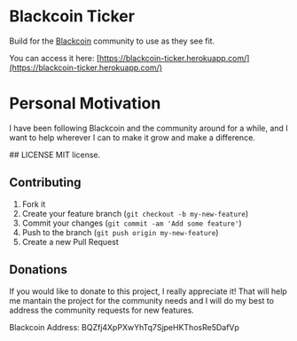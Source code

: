 # Blackcoin Ticker

Build for the [Blackcoin](www.blackcoin.co) community to use as they see fit.

You can access it here: [https://blackcoin-ticker.herokuapp.com/](https://blackcoin-ticker.herokuapp.com/)

# Personal Motivation

I have been following Blackcoin and the community around for a while,
and I want to help wherever I can to make it grow and make a difference.

## LICENSE
  MIT license.


## Contributing

1. Fork it
2. Create your feature branch (`git checkout -b my-new-feature`)
3. Commit your changes (`git commit -am 'Add some feature'`)
4. Push to the branch (`git push origin my-new-feature`)
5. Create a new Pull Request


## Donations

If you would like to donate to this project, I really appreciate it!
That will help me mantain the project for the community needs and
I will do my best to address the community requests for new features.

Blackcoin Address: BQZfj4XpPXwYhTq7SjpeHKThosRe5DafVp
